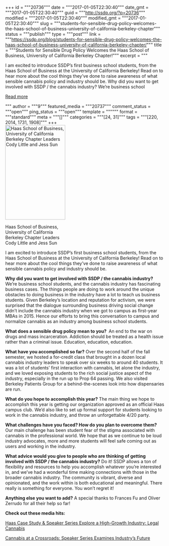 +++
id = """20736"""
date = """2017-01-05T22:30:40"""
date_gmt = """2017-01-05T22:30:40"""
guid = """http://ssdp.org/?p=20736"""
modified = """2017-01-05T22:30:40"""
modified_gmt = """2017-01-05T22:30:40"""
slug = """students-for-sensible-drug-policy-welcomes-the-haas-school-of-business-university-of-california-berkeley-chapter"""
status = """publish"""
type = """post"""
link = """https://ssdp.org/blog/students-for-sensible-drug-policy-welcomes-the-haas-school-of-business-university-of-california-berkeley-chapter/"""
title = """Students for Sensible Drug Policy Welcomes the Haas School of Business, University of California Berkeley Chapter!"""
excerpt = """<p>I am excited to introduce SSDP&#8217;s first business school students, from the Haas School of Business at the University of California Berkeley! Read on to hear more about the cool things they&#8217;ve done to raise awareness of what sensible cannabis policy and industry should be. Why did you want to get involved with SSDP / the cannabis industry? We&#8217;re business school</p>
<div class="h10"></div>
<p><a class="more-link2 flat" href="https://ssdp.org/blog/students-for-sensible-drug-policy-welcomes-the-haas-school-of-business-university-of-california-berkeley-chapter/">Read more</a></p>
"""
author = """9"""
featured_media = """20737"""
comment_status = """open"""
ping_status = """open"""
template = """"""
format = """standard"""
meta = """[]"""
categories = """[24, 31]"""
tags = """[220, 2014, 1731, 1908]"""
+++
<div id="attachment_20737" style="width: 200px" class="wp-caption alignright"><a href="/assets/IMG_4597.jpg"><img class="size-medium wp-image-20737" src="http://ssdp.org/assets/IMG_4597-190x300.jpg" alt="Haas School of Business, University of California Berkeley Chapter Leaders Cody Little and Jess Sun" width="190" height="300" /></a><p class="wp-caption-text">Haas School of Business, University of California Berkeley Chapter Leaders Cody Little and Jess Sun</p></div>

I am excited to introduce SSDP&#8217;s first business school students, from the Haas School of Business at the University of California Berkeley! Read on to hear more about the cool things they&#8217;ve done to raise awareness of what sensible cannabis policy and industry should be.

<strong>Why did you want to get involved with SSDP / the cannabis industry?</strong>
We&#8217;re business school students, and the cannabis industry has fascinating business cases. The things people are doing to work around the unique obstacles to doing business in the industry have a lot to teach us business students. Given Berkeley&#8217;s location and reputation for activism, we were surprised that the dialogue surrounding business driving social change didn&#8217;t include the cannabis industry when we got to campus as first-year MBAs in 2015. Hence our efforts to bring this conversation to campus and normalize cannabis as an industry among business school students.

<strong>What does a sensible drug policy mean to you? </strong>
An end to the war on drugs and mass incarceration. Addiction should be treated as a health issue rather than a criminal issue. Education, education, education.

<strong>What have you accomplished so far?</strong>
Over the second half of the fall semester, we hosted a for-credit class that brought in a dozen local cannabis industry leaders to speak over six weeks to around 40 students. It was a lot of students&#8217; first interaction with cannabis, let alone the industry, and we loved exposing students to the rich social justice aspect of the industry, especially in the run up to Prop 64 passing. We also visited Berkeley Patients Group for a behind-the-scenes look into how dispensaries are run.

<strong>What do you hope to accomplish this year?</strong>
The main thing we hope to accomplish this year is getting our organization approved as an official Haas campus club. We&#8217;d also like to set up formal support for students looking to work in the cannabis industry, and throw an unforgettable 4/20 party.

<strong>What challenges have you faced? How do you plan to overcome them?</strong>
Our main challenge has been student fear of the stigma associated with cannabis in the professional world. We hope that as we continue to be loud industry advocates, more and more students will feel safe coming out as users and working in the industry.

<strong>What advice would you give to people who are thinking of getting involved with SSDP / the cannabis industry?</strong>
Do it! SSDP allows a ton of flexibility and resources to help you accomplish whatever you&#8217;re interested in, and we&#8217;ve had a wonderful time making connections with those in the broader cannabis industry. The community is vibrant, diverse and opinionated, and the work within is both educational and meaningful. There really is something for everyone. You won&#8217;t regret it!

<strong>Anything else you want to add?</strong>
A special thanks to Frances Fu and Oliver Zerrudo for all their help so far!

<strong>Check out these media hits:</strong>

<a href="http://newsroom.haas.berkeley.edu/article/haas-case-study-speaker-series-explore-high-growth-industry-legal-cannabis" target="_blank">Haas Case Study &amp; Speaker Series Explore a High-Growth Industry: Legal Cannabis</a>

<a href="http://newsroom.haas.berkeley.edu/article/cannabis-crossroads-speaker-series-examines-industry%E2%80%99s-future" target="_blank">Cannabis at a Crossroads: Speaker Series Examines Industry’s Future</a>

